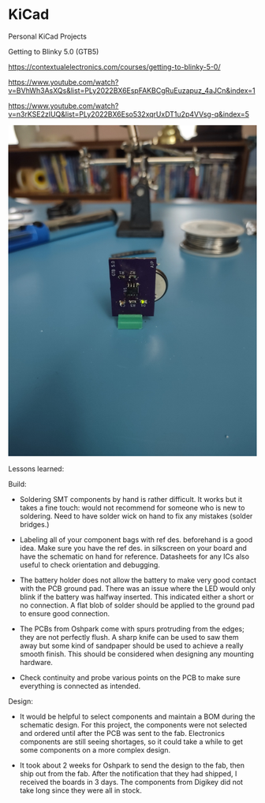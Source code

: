 # KiCad
Personal KiCad Projects


Getting to Blinky 5.0 (GTB5)

https://contextualelectronics.com/courses/getting-to-blinky-5-0/

https://www.youtube.com/watch?v=BVhWh3AsXQs&list=PLy2022BX6EspFAKBCgRuEuzapuz_4aJCn&index=1

https://www.youtube.com/watch?v=n3rKSE2zIUQ&list=PLy2022BX6Eso532xqrUxDT1u2p4VVsg-q&index=5


![Blinky1](Blinky1.jpg?raw=true "Title")



Lessons learned:


Build:

- Soldering SMT components by hand is rather difficult. It works but it takes a fine touch: would not recommend for someone who is new to soldering. Need to have solder wick on hand to fix any mistakes (solder bridges.)

- Labeling all of your component bags with ref des. beforehand is a good idea. Make sure you have the ref des. in silkscreen on your board and have the schematic on hand for reference. Datasheets for any ICs also useful to check orientation and debugging.

- The battery holder does not allow the battery to make very good contact with the PCB ground pad. There was an issue where the LED would only blink if the battery was halfway inserted. This indicated either a short or no connection. A flat blob of solder should be applied to the ground pad to ensure good connection.

- The PCBs from Oshpark come with spurs protruding from the edges; they are not perfectly flush. A sharp knife can be used to saw them away but some kind of sandpaper should be used to achieve a really smooth finish. This should be considered when designing any mounting hardware.

- Check continuity and probe various points on the PCB to make sure everything is connected as intended.


Design:

- It would be helpful to select components and maintain a BOM during the schematic design. For this project, the components were not selected and ordered until after the PCB was sent to the fab. Electronics components are still seeing shortages, so it could take a while to get some components on a more complex design.

- It took about 2 weeks for Oshpark to send the design to the fab, then ship out from the fab. After the notification that they had shipped, I received the boards in 3 days. The components from Digikey did not take long since they were all in stock.



